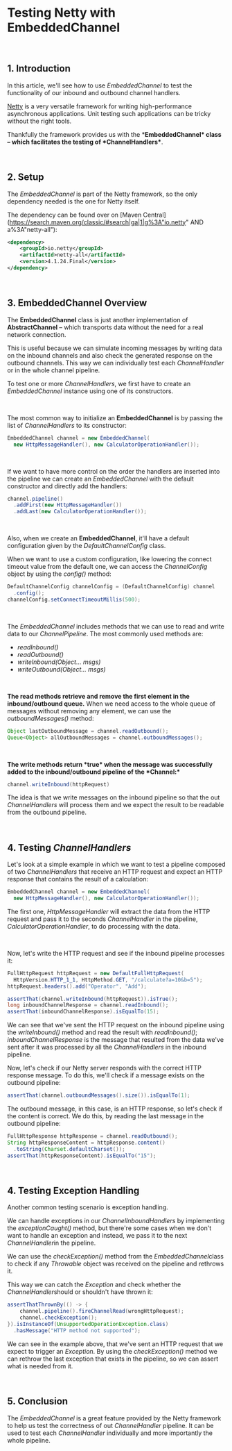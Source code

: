 # Testing Netty with EmbeddedChannel

&nbsp;

## 1. Introduction

In this article, we'll see how to use *EmbeddedChannel* to test the functionality of our inbound and outbound channel handlers.

[Netty](netty-introduction.md) is a very versatile framework for writing high-performance asynchronous applications. Unit testing such applications can be tricky without the right tools.

Thankfully the framework provides us with the ***EmbeddedChannel\* class – which facilitates the testing of \*ChannelHandlers\***.

&nbsp;

## 2. Setup

The *EmbeddedChannel* is part of the Netty framework, so the only dependency needed is the one for Netty itself.

The dependency can be found over on [Maven Central](https://search.maven.org/classic/#search|ga|1|g%3A"io.netty" AND a%3A"netty-all"):

```xml
<dependency>
    <groupId>io.netty</groupId>
    <artifactId>netty-all</artifactId>
    <version>4.1.24.Final</version>
</dependency>
```

&nbsp;

## 3. EmbeddedChannel Overview

The **EmbeddedChannel** class is just another implementation of **AbstractChannel** – which transports data without the need for a real network connection.

This is useful because we can simulate incoming messages by writing data on the inbound channels and also check the generated response on the outbound channels. This way we can individually test each *ChannelHandler* or in the whole channel pipeline.

To test one or more *ChannelHandlers*, we first have to create an *EmbeddedChannel* instance using one of its constructors.

&nbsp;

The most common way to initialize an **EmbeddedChannel** is by passing the list of  *ChannelHandlers* to its constructor:

```java
EmbeddedChannel channel = new EmbeddedChannel(
  new HttpMessageHandler(), new CalculatorOperationHandler());
```

&nbsp;

If we want to have more control on the order the handlers are inserted into the pipeline we can create an *EmbeddedChannel* with the default constructor and directly add the handlers:

```java
channel.pipeline()
  .addFirst(new HttpMessageHandler())
  .addLast(new CalculatorOperationHandler());
```

&nbsp;

Also, when we create an **EmbeddedChannel**,  it'll have a default configuration given by the *DefaultChannelConfig* class.

When we want to use a custom configuration, like lowering the connect timeout value from the default one, we can access the *ChannelConfig* object by using the *config()* method:

```java
DefaultChannelConfig channelConfig = (DefaultChannelConfig) channel
  .config();
channelConfig.setConnectTimeoutMillis(500);
```

&nbsp;

The *EmbeddedChannel* includes methods that we can use to read and write data to our *ChannelPipeline*. The most commonly used methods are:

- *readInbound()*
- *readOutbound()*
- *writeInbound(Object… msgs)*
- *writeOutbound(Object… msgs)*

&nbsp;

**The read methods retrieve and remove the first element in the inbound/outbound queue.** When we need access to the whole queue of messages without removing any element, we can use the *outboundMessages()* method:

```java
Object lastOutboundMessage = channel.readOutbound();
Queue<Object> allOutboundMessages = channel.outboundMessages();
```

&nbsp;

**The write methods return \*true\* when the message was successfully added to the inbound/outbound pipeline of the \*Channel:\***

```java
channel.writeInbound(httpRequest)
```

The idea is that we write messages on the inbound pipeline so that the out *ChannelHandlers* will process them and we expect the result to be readable from the outbound pipeline.

&nbsp;

## 4. Testing *ChannelHandlers*

Let's look at a simple example in which we want to test a pipeline composed of two *ChannelHandlers* that receive an HTTP request and expect an HTTP response that contains the result of a calculation:

```java
EmbeddedChannel channel = new EmbeddedChannel(
  new HttpMessageHandler(), new CalculatorOperationHandler());
```

The first one, *HttpMessageHandler* will extract the data from the HTTP request and pass it to the seconds *ChannelHandler* in the pipeline, *CalculatorOperationHandler*, to do processing with the data.

&nbsp;

Now, let's write the HTTP request and see if the inbound pipeline processes it:

```java
FullHttpRequest httpRequest = new DefaultFullHttpRequest(
  HttpVersion.HTTP_1_1, HttpMethod.GET, "/calculate?a=10&b=5");
httpRequest.headers().add("Operator", "Add");

assertThat(channel.writeInbound(httpRequest)).isTrue();
long inboundChannelResponse = channel.readInbound();
assertThat(inboundChannelResponse).isEqualTo(15);
```

We can see that we've sent the HTTP request on the inbound pipeline using the *writeInbound()* method and read the result with *readInbound()*; *inboundChannelResponse* is the message that resulted from the data we've sent after it was processed by all the *ChannelHandlers* in the inbound pipeline.

Now, let's check if our Netty server responds with the correct HTTP response message. To do this, we'll check if a message exists on the outbound pipeline:

```java
assertThat(channel.outboundMessages().size()).isEqualTo(1);
```

The outbound message, in this case, is an HTTP response, so let's check if the content is correct. We do this, by reading the last message in the outbound pipeline:

```java
FullHttpResponse httpResponse = channel.readOutbound();
String httpResponseContent = httpResponse.content()
  .toString(Charset.defaultCharset());
assertThat(httpResponseContent).isEqualTo("15");
```

&nbsp;

## 4. Testing Exception Handling

Another common testing scenario is exception handling.

We can handle exceptions in our *ChannelInboundHandlers* by implementing the *exceptionCaught()* method, but there're some cases when we don't want to handle an exception and instead, we pass it to the next *ChannelHandler*in the pipeline.

We can use the *checkException()* method from the *EmbeddedChannel*class to check if any *Throwable* object was received on the pipeline and rethrows it.

This way we can catch the *Exception* and check whether the *ChannelHandler*should or shouldn't have thrown it:

```java
assertThatThrownBy(() -> {
    channel.pipeline().fireChannelRead(wrongHttpRequest);
    channel.checkException();
}).isInstanceOf(UnsupportedOperationException.class)
  .hasMessage("HTTP method not supported");
```

We can see in the example above, that we've sent an HTTP request that we expect to trigger an *Exception*. By using the *checkException()* method we can rethrow the last exception that exists in the pipeline, so we can assert what is needed from it.

&nbsp;

## 5. Conclusion

The *EmbeddedChannel* is a great feature provided by the Netty framework to help us test the correctness of out *ChannelHandler* pipeline. It can be used to test each *ChannelHandler* individually and more importantly the whole pipeline.